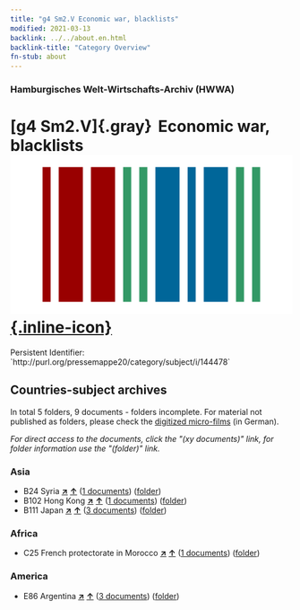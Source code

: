 ```yaml
---
title: "g4 Sm2.V Economic war, blacklists"
modified: 2021-03-13
backlink: ../../about.en.html
backlink-title: "Category Overview"
fn-stub: about
---
```


### Hamburgisches Welt-Wirtschafts-Archiv (HWWA)

# [g4 Sm2.V]{.gray}&#8201; Economic war, blacklists &#160; [![Wikidata](/images/Wikidata-logo.svg "Wikidata"){.inline-icon}](http://www.wikidata.org/entity/Q104699996)

<div class="hint">Persistent Identifier: `http://purl.org/pressemappe20/category/subject/i/144478`</div>







## Countries-subject archives





In total 5 folders, 9 documents - folders incomplete.
For material not published as folders, please check the [digitized micro-films](/film/h1_sh.de.html) (in German).

_For direct access to the documents, click the "(xy documents)" link, for folder information use the "(folder)" link._



### Asia

- B24 Syria [**&nearr;**](../../../geo/i/141114/about.en.html "Syria (all folders)") [**&uarr;**](../../../geo/about.en.html#B24 "Country category system") (<a href="https://pm20.zbw.eu/iiifview/folder/sh/141114,144478" title="about: Syria : Economic war, blacklists" target="_blank">1 documents</a>) ([folder](../../../../folder/sh/1411xx/141114/1444xx/144478/about.en.html))
- B102 Hong Kong [**&nearr;**](../../../geo/i/141268/about.en.html "Hong Kong (all folders)") [**&uarr;**](../../../geo/about.en.html#B102 "Country category system") (<a href="https://pm20.zbw.eu/iiifview/folder/sh/141268,144478" title="about: Hong Kong : Economic war, blacklists" target="_blank">1 documents</a>) ([folder](../../../../folder/sh/1412xx/141268/1444xx/144478/about.en.html))
- B111 Japan [**&nearr;**](../../../geo/i/141272/about.en.html "Japan (all folders)") [**&uarr;**](../../../geo/about.en.html#B111 "Country category system") (<a href="https://pm20.zbw.eu/iiifview/folder/sh/141272,144478" title="about: Japan : Economic war, blacklists" target="_blank">3 documents</a>) ([folder](../../../../folder/sh/1412xx/141272/1444xx/144478/about.en.html))

### Africa

- C25 French protectorate in Morocco [**&nearr;**](../../../geo/i/141358/about.en.html "French protectorate in Morocco (all folders)") [**&uarr;**](../../../geo/about.en.html#C25 "Country category system") (<a href="https://pm20.zbw.eu/iiifview/folder/sh/141358,144478" title="about: French protectorate in Morocco : Economic war, blacklists" target="_blank">1 documents</a>) ([folder](../../../../folder/sh/1413xx/141358/1444xx/144478/about.en.html))

### America

- E86 Argentina [**&nearr;**](../../../geo/i/141692/about.en.html "Argentina (all folders)") [**&uarr;**](../../../geo/about.en.html#E86 "Country category system") (<a href="https://pm20.zbw.eu/iiifview/folder/sh/141692,144478" title="about: Argentina : Economic war, blacklists" target="_blank">3 documents</a>) ([folder](../../../../folder/sh/1416xx/141692/1444xx/144478/about.en.html))








